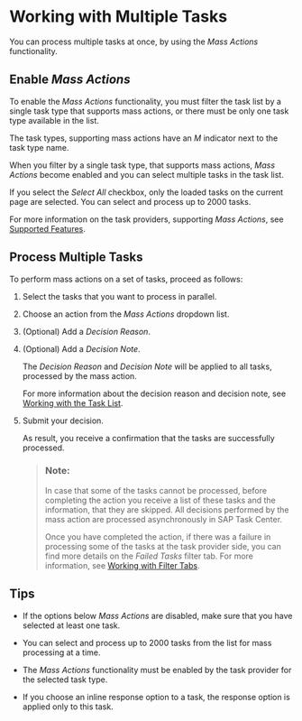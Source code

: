 <!-- loio9f8ef8e63e4549de8b79b667b202aa42 -->

# Working with Multiple Tasks

You can process multiple tasks at once, by using the *Mass Actions* functionality.



<a name="loio9f8ef8e63e4549de8b79b667b202aa42__section_mqj_wny_z5b"/>

## Enable *Mass Actions*

To enable the *Mass Actions* functionality, you must filter the task list by a single task type that supports mass actions, or there must be only one task type available in the list.

The task types, supporting mass actions have an *M* indicator next to the task type name.

When you filter by a single task type, that supports mass actions, *Mass Actions* become enabled and you can select multiple tasks in the task list.

If you select the *Select All* checkbox, only the loaded tasks on the current page are selected. You can select and process up to 2000 tasks.

For more information on the task providers, supporting *Mass Actions*, see [Supported Features](../10-what-is/supported-features-257a0ad.md).



<a name="loio9f8ef8e63e4549de8b79b667b202aa42__section_rbj_wj2_1vb"/>

## Process Multiple Tasks

To perform mass actions on a set of tasks, proceed as follows:

1.  Select the tasks that you want to process in parallel.

2.  Choose an action from the *Mass Actions* dropdown list.

3.  \(Optional\) Add a *Decision Reason*.

4.  \(Optional\) Add a *Decision Note*.

    The *Decision Reason* and *Decision Note* will be applied to all tasks, processed by the mass action.

    For more information about the decision reason and decision note, see [Working with the Task List](working-with-the-task-list-fe4a8b3.md).

5.  Submit your decision.

    As result, you receive a confirmation that the tasks are successfully processed.

    > ### Note:  
    > In case that some of the tasks cannot be processed, before completing the action you receive a list of these tasks and the information, that they are skipped. All decisions performed by the mass action are processed asynchronously in SAP Task Center.
    > 
    > Once you have completed the action, if there was a failure in processing some of the tasks at the task provider side, you can find more details on the *Failed Tasks* filter tab. For more information, see [Working with Filter Tabs](working-with-filter-tabs-df0aec8.md).




<a name="loio9f8ef8e63e4549de8b79b667b202aa42__section_cvg_4k2_1vb"/>

## Tips

-   If the options below *Mass Actions* are disabled, make sure that you have selected at least one task.

-   You can select and process up to 2000 tasks from the list for mass processing at a time.

-   The *Mass Actions* functionality must be enabled by the task provider for the selected task type.

-   If you choose an inline response option to a task, the response option is applied only to this task.


